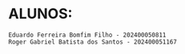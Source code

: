 # ALUNOS:
    Eduardo Ferreira Bomfim Filho - 202400050811
    Roger Gabriel Batista dos Santos - 202400051167
